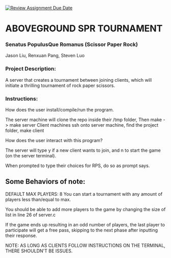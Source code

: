 [![Review Assignment Due Date](https://classroom.github.com/assets/deadline-readme-button-22041afd0340ce965d47ae6ef1cefeee28c7c493a6346c4f15d667ab976d596c.svg)](https://classroom.github.com/a/Vh67aNdh)
# ABOVEGROUND SPR TOURNAMENT

### Senatus PopulusQue Romanus (Scissor Paper Rock)

Jason Liu, Renxuan Pang, Steven Luo

### Project Description:

A server that creates a tournament between joining clients, which will
initiate a thrilling tournament of rock paper scissors.

### Instructions:

How does the user install/compile/run the program.

The server machine will clone the repo inside their /tmp folder,
  Then make -> make server
Client machines ssh onto server machine, find the project folder, make client

How does the user interact with this program?

The server will type y if a new client wants to join, and n to start the game
(on the server terminal).

When prompted to type their choices for RPS, do so as prompt says.

## Some Behaviors of note:
DEFAULT MAX PLAYERS: 8
You can start a tournament with any amount of players less than/equal to max. 

You should be able to add more players to the game by changing the size of list in line 26 of server.c

If the game ends up resulting in an odd number of players, the last player to participate will get a free pass, skipping to the next phase after inputting their response.

NOTE: AS LONG AS CLIENTS FOLLOW INSTRUCTIONS ON THE TERMINAL, THERE SHOULDN'T BE ISSUES.


